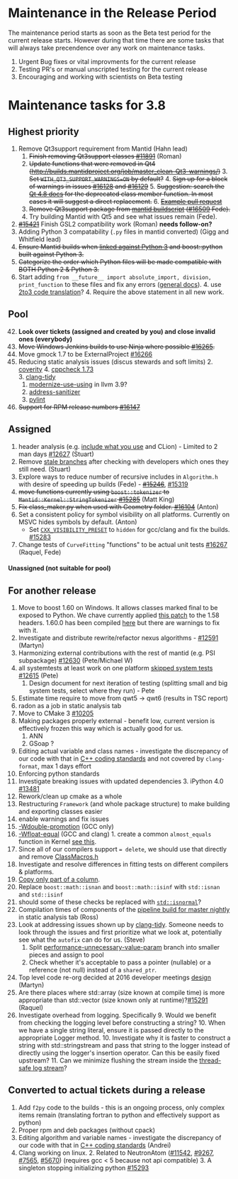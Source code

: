 Maintenance in the Release Period
=================================

The maintenance period starts as soon as the Beta test period for the current release starts.  However during that time there are some tasks that will always take precendence over any work on maintenance tasks.

1. Urgent Bug fixes or vital improvments for the current release
2. Testing PR's or manual unscripted testing for the current release
3. Encouraging and working with scientists on Beta testing


Maintenance tasks for 3.8 
=========================

Highest priority
----------------

1. Remove Qt3support requirement from Mantid (Hahn lead)
   1. ~~Finish removing Qt3support classes [#11891](https://github.com/mantidproject/mantid/issues/11891)~~  (Roman)
   2. ~~Update functions that were removed in Qt4 (http://builds.mantidproject.org/job/master_clean-Qt3-warnings/)~~
      3. ~~Set `WITH_QT3_SUPPORT_WARNINGS=ON` by default?~~
      4. ~~Sign up for a block of warnings in issues [#16128](https://github.com/mantidproject/mantid/issues/16128) and [#16129](https://github.com/mantidproject/mantid/issues/16129)~~
      5. ~~Suggestion: search the [Qt 4.8 docs](http://doc.qt.io/qt-4.8/index.html) for the deprecated class member function. In most cases it will suggest a direct replacement.~~
      6. ~~[Example pull request](https://github.com/mantidproject/mantid/pull/16235)~~
   3. ~~Remove Qt3support package from [mantid  buildscript](https://github.com/mantidproject/mantid/blob/082354338d1fca01065c1b6af235d5ad769bdc69/CMakeLists.txt#L73) ([#16509](https://github.com/mantidproject/mantid/issues/16509) Fede).~~
   4. Try building Mantid with Qt5 and see what issues remain (Fede). 
4. ~~[#15421](https://github.com/mantidproject/mantid/issues/15421)~~ Finish GSL2 compatibility work (Roman) **needs follow-on?**
1. Adding Python 3 compatability (`.py` files in mantid converted) (Gigg and Whitfield lead)
  1. ~~Ensure Mantid builds when [linked against Python 3](https://docs.python.org/3.5/howto/cporting.html#changes-to-object-apis) and boost::python built against Python 3.~~
  2. ~~Categorize the order which Python files will be made compatible with BOTH Python 2 & Python 3.~~
  3. Start adding `from __future__ import absolute_import, division, print_function` to these files and fix any errors ([general docs](http://python-future.org/compatible_idioms.html)).
      4. use [2to3 code translation](https://docs.python.org/2/library/2to3.html)?
      4. Require the above statement in all new work. 

Pool
----

42. **Look over tickets (assigned and created by you) and close invalid ones (everybody)**
1. ~~Move Windows Jenkins builds to use Ninja where possible [#16265](https://github.com/mantidproject/mantid/issues/16265).~~
6. Move gmock 1.7 to be ExternalProject [#16266](https://github.com/mantidproject/mantid/issues/16266)
1. Reducing static analysis issues (discus stewards and soft limits)
   2. [coverity](https://scan.coverity.com/projects/335) 
   4. [cppcheck 1.73](http://builds.mantidproject.org/job/master_cppcheck/)  
   3. [clang-tidy](http://builds.mantidproject.org/view/Static%20Analysis/job/clang_tidy/)
     1. [modernize-use-using](http://reviews.llvm.org/D18919) in llvm 3.9? 
   2. [address-sanitizer](http://builds.mantidproject.org/view/Static%20Analysis/job/address_sanitizer/)
   1. [pylint](http://builds.mantidproject.org/job/master_pylint/)
2. ~~Support for RPM release numbers [#16147](https://github.com/mantidproject/mantid/issues/16147)~~

Assigned
--------

1. header analysis (e.g. [include what you use](http://www.mantidproject.org/IWYU) and CLion) - Limited to 2 man days [#12627](https://github.com/mantidproject/mantid/issues/12627) (Stuart)
2. Remove [stale branches](https://github.com/mantidproject/mantid/branches/stale) after checking with developers which ones they still need. (Stuart)
2. Explore ways to reduce number of recursive includes in `Algorithm.h` with desire of speeding up builds (Fede) - ~~[#15246](https://github.com/mantidproject/mantid/issues/15246)~~, [#15319](https://github.com/mantidproject/mantid/issues/15319)
3. ~~move functions currently using `boost::tokenizer` to `Mantid::Kernel::StringTokenizer` [#15285](https://github.com/mantidproject/mantid/issues/15285)~~ (Matt King)
8. ~~Fix class_maker.py when used with Geometry folder. [#16104](https://github.com/mantidproject/mantid/issues/16104)~~ (Anton)
1. Set a consistent policy for symbol visibility on all platforms. Currently on MSVC hides symbols by default. (Anton)
   - Set [`CXX_VISIBILITY_PRESET`](https://cmake.org/cmake/help/v2.8.12/cmake.html#prop_tgt:LANG_VISIBILITY_PRESET) to `hidden` for gcc/clang and fix the builds.  [#15283](https://github.com/mantidproject/mantid/issues/15283) 
7. Change tests of `CurveFitting` "functions" to be actual unit tests [#16267](https://github.com/mantidproject/mantid/issues/16267) (Raquel, Fede)


#### Unassigned (not suitable for pool)

For another release
-------------------

1. Move to boost 1.60 on Windows. It allows classes marked final to be exposed to Python. We chave currently applied [this patch](https://github.com/boostorg/type_traits/commit/04a8a9ecc2b02b7334a4b3f0459a5f62b855cc68) to the 1.58 headers. 1.60.0 has been compiled [here](https://github.com/mantidproject/thirdparty-msvc2015/tree/boost-160) but there are warnings to fix with it.
1. Investigate and distribute rewrite/refactor nexus algorithms - [#12591](http://github.com/mantidproject/mantid/issues/12591)  (Martyn)
1. Harmonizing external contributions with the rest of mantid (e.g. PSI subpackage) [#12630](https://github.com/mantidproject/mantid/issues/12630) (Pete/Michael W)
1. all systemtests at least work on one platform [skipped system tests](http://developer.mantidproject.org/systemtests/) [#12615](https://github.com/mantidproject/mantid/issues/12615) (Pete)
   1. Design document for next iteration of testing (splitting small and big system tests, select where they run) - Pete
1. Estimate time require to move from qwt5 -> qwt6 (results in TSC report)
1093777. radon as a job in static analysis tab
1. Move to CMake 3 [#10205](http://github.com/mantidproject/mantid/issues/10205)
1. Making packages properly external - benefit low, current version is effectively frozen this way which is actually good for us.
   1. ANN
   2. GSoap ?
1. Editing actual variable and class names - investigate the discrepancy of our code with that in [C++ coding standards](http://www.mantidproject.org/C%2B%2B_Coding_Standards) and not covered by `clang-format`, max 1 days effort
2. Enforcing python standards
1. Investigate breaking issues with updated dependencies
    3. iPython 4.0 [#13481](https://github.com/mantidproject/mantid/issues/13481)
1. Rework/clean up cmake as a whole
1. Restructuring `Framework` (and whole package structure) to make building and exporting classes easier
1. enable warnings and fix issues
  1. [-Wdouble-promotion](https://gist.github.com/quantumsteve/38c7be4a5606edecb223) (GCC only)
  1. [-Wfloat-equal](https://gist.github.com/quantumsteve/05b55c0743030b8c439d) (GCC and clang)
    1. create a common `almost_equals` function in Kernel [see this](http://en.cppreference.com/w/cpp/types/numeric_limits/epsilon). 
1. Since all of our compilers support `= delete`, we should use that directly and remove [ClassMacros.h](https://github.com/mantidproject/mantid/blob/master/Framework/Kernel/inc/MantidKernel/ClassMacros.h)
2. Investigate and resolve differences in fitting tests on different compilers & platforms.
4. [Copy only part of a column](https://github.com/mantidproject/mantid/issues/15884).
5. Replace `boost::math::isnan` and `boost::math::isinf` with `std::isnan` and `std::isinf`
  1. should some of these checks be replaced with [`std::isnormal`](http://www.cplusplus.com/reference/cmath/isnormal/)?
1084. Compilation times of components of the [pipeline build for master nightly](http://builds.mantidproject.org/view/Master%20Pipeline/) in static analysis tab (Ross)
1. Look at addressing issues shown up by [clang-tidy](http://builds.mantidproject.org/view/Static%20Analysis/job/clang_tidy). Someone needs to look through the issues and first prioritize what we look at, potentially see what the `autofix` can do for us. (Steve)
   1.  Split [performance-unnecessary-value-param](https://github.com/mantidproject/mantid/tree/performance-unnecessary-value-param) branch into smaller pieces and assign to pool
      1. Check whether it's acceptable to pass a pointer (nullable) or a reference (not null) instead of a `shared_ptr`.    
23. Top level code re-org decided at 2016 developer meetings [design](https://github.com/mantidproject/documents/pull/11) (Martyn)
7. Are there places where std::array (size known at compile time)  is more appropriate than std::vector (size known only at runtime)?[#15291](https://github.com/mantidproject/mantid/issues/15291) (Raquel)
8. Investigate overhead from logging. Specifically
   9. Would we benefit from checking the logging level before constructing a string?
   10. When we have a single string literal, ensure it is passed directly to the appropriate Logger method. 
   10. Investigate why it is faster to construct a string with std::stringstream and pass that string to the logger instead of directly using the logger's insertion operator. Can this be easily fixed upstream?
   11. Can we minimize flushing the stream inside the [thread-safe log stream](https://github.com/mantidproject/mantid/blob/master/Framework/Kernel/src/ThreadSafeLogStream.cpp)?

Converted to actual tickets during a release
--------------------------------------------

1. Add `f2py` code to the builds - this is an ongoing process, only complex items remain (translating fortran to python and effectively support as python)
1. Proper rpm and deb packages (without cpack)
1. Editing algorithm and variable names - investigate the discrepancy of our code with that in [C++ coding standards](http://www.mantidproject.org/C%2B%2B_Coding_Standards) (Andrei)
1. Clang working on linux. 
   2. Related to NeutronAtom ([#11542](https://github.com/mantidproject/mantid/issues/11542), [#9267](https://github.com/mantidproject/mantid/issues/9267), [#7565](https://github.com/mantidproject/mantid/issues/7565), [#5670](https://github.com/mantidproject/mantid/issues/5670))  (requires gcc < 5 because not api compatible)
   3. A singleton stopping initializing python [#15293](https://github.com/mantidproject/mantid/issues/15293)
